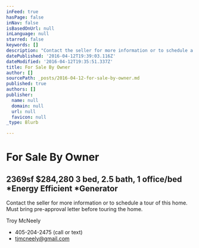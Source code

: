 ```yaml
---
inFeed: true
hasPage: false
inNav: false
isBasedOnUrl: null
inLanguage: null
starred: false
keywords: []
description: "Contact the seller for more information or to schedule a tour of this home. Must bring pre-approval letter before touring the home. \_"
datePublished: '2016-04-12T19:39:03.116Z'
dateModified: '2016-04-12T19:35:51.337Z'
title: For Sale By Owner
author: []
sourcePath: _posts/2016-04-12-for-sale-by-owner.md
published: true
authors: []
publisher:
  name: null
  domain: null
  url: null
  favicon: null
_type: Blurb

---
```

# For Sale By Owner

## 2369sf $284,280 3 bed, 2.5 bath, 1 office/bed \*Energy Efficient \*Generator

Contact the seller for more information or to schedule a tour of this home. Must bring pre-approval letter before touring the home.  

Troy McNeely 

* 405-204-2475 (call or text)
* tjmcneely@gmail.com